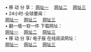 &#8226; 移 动 分 享：
<a href="http://2.vizvaz.com/c/" target="_blank">网址一</a>
　<a href="http://77.gw.lt/b/" target="_blank">网址二</a>
　<a href="http://app365.ml/s/" target="_blank">网址三</a>
　<br />
&#8226; 24小时-全球要闻：<br /> 
<a href="http://2.vizvaz.com/read/go/n1.html" target="_blank">网址一</a>
　<a href="http://77.gw.lt/read/go/n1.html" target="_blank">网址二</a>
　<a href="http://app365.ml/read/go/n1.html" target="_blank">网址三</a>
　<br />
&#8226; 翻一墙一软一件 下载网址：<br /> 
<a href="http://2.vizvaz.com/f/" target="_blank">网址一</a>
　<a href="http://77.gw.lt/ff/" target="_blank">网址二</a>
　<a href="http://app365.ml/f/" target="_blank">网址三</a>
<br />
&#8226; 移 动 分 享/ 电子报 在线阅读网址：<br />
<a href="http://2.vizvaz.com/c/" target="_blank">网址一</a>
　<a href="http://77.gw.lt/b/" target="_blank">网址二</a>
　<a href="http://app365.ml/s/" target="_blank">网址三</a><br />

